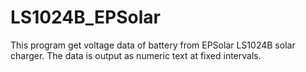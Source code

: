 # LS1024B_EPSolar
This program get voltage data of battery from EPSolar LS1024B solar charger. The data is output as numeric text at fixed intervals.
